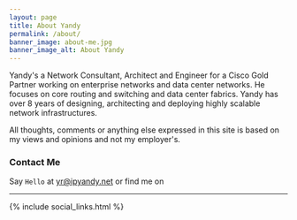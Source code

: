 ```yaml
---
layout: page
title: About Yandy
permalink: /about/
banner_image: about-me.jpg
banner_image_alt: About Yandy
---
```


Yandy's a Network Consultant, Architect and Engineer for a Cisco Gold Partner working on enterprise networks and data center networks. He focuses on core routing and switching and data center fabrics. Yandy has over 8 years of designing, architecting and deploying highly scalable network infrastructures. 

All thoughts, comments or anything else expressed in this site is based on my views and opinions and not my employer's.

### Contact Me

Say `Hello` at yr@ipyandy.net or find
me on

---

{% include social_links.html %}

